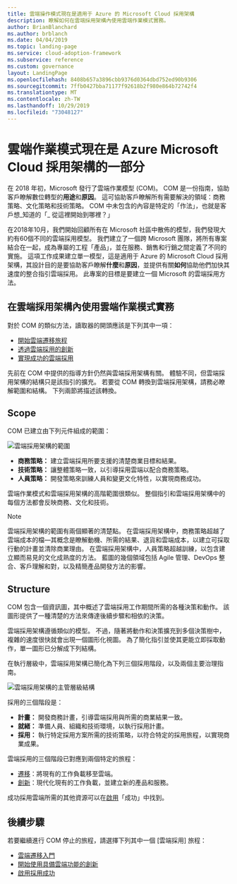 ```yaml
---
title: 雲端操作模式現在是適用于 Azure 的 Microsoft Cloud 採用架構
description: 瞭解如何在雲端採用架構內使用雲端作業模式實務。
author: BrianBlanchard
ms.author: brblanch
ms.date: 04/04/2019
ms.topic: landing-page
ms.service: cloud-adoption-framework
ms.subservice: reference
ms.custom: governance
layout: LandingPage
ms.openlocfilehash: 8408b657a3896cbb9376d0364dbd752ed90b9306
ms.sourcegitcommit: 7ffb0427bba71177f92618b2f980e864b72742f4
ms.translationtype: MT
ms.contentlocale: zh-TW
ms.lasthandoff: 10/29/2019
ms.locfileid: "73048127"
---
```

# <a name="cloud-operating-model-is-now-part-of-the-microsoft-cloud-adoption-framework-for-azure"></a>雲端作業模式現在是 Azure Microsoft Cloud 採用架構的一部分

在 2018 年初，Microsoft 發行了雲端作業模型 (COM)。 COM 是一份指南，協助客戶瞭解數位轉型的**用途**和**原因**。 這可協助客戶瞭解所有需要解決的領域：商務策略、文化策略和技術策略。 COM 中未包含的內容是特定的「作法」，也就是客戶想_知道的「_ 從這裡開始到哪裡？」

在2018年10月，我們開始回顧所有在 Microsoft 社區中散佈的模型，我們發現大約有60個不同的雲端採用模型。 我們建立了一個跨 Microsoft 團隊，將所有專案結合在一起，成為專屬的工程「產品」，並在服務、銷售和行銷之間定義了不同的實施。 這項工作成果建立單一模型，這是適用于 Azure 的 Microsoft Cloud 採用架構，其設計目的是要協助客戶瞭解**什麼**和**原因**，並提供有關**如何**協助他們加快其速度的整合指引雲端採用。 此專案的目標是要建立一個 Microsoft 的雲端採用方法。

## <a name="using-cloud-operating-model-practices-within-the-cloud-adoption-framework"></a>在雲端採用架構內使用雲端作業模式實務

對於 COM 的類似方法，讀取器的開頭應該是下列其中一項：

- [開始雲端遷移旅程](../getting-started/migrate.md)
- [透過雲端採用的創新](../getting-started/innovate.md)
- [實現成功的雲端採用](../getting-started/enable.md)

先前在 COM 中提供的指導方針仍然與雲端採用架構有關。 體驗不同，但雲端採用架構的結構只是該指引的擴充。 若要從 COM 轉換到雲端採用架構，請務必瞭解範圍和結構。 下列兩節將描述該轉換。

## <a name="scope"></a>Scope

COM 已建立由下列元件組成的範圍：

![雲端採用架構的範圍](../_images/caf-scope.png)

- **商務策略：** 建立雲端採用所要支援的清楚商業目標和結果。
- **技術策略：** 讓整體策略一致，以引導採用雲端以配合商務策略。
- **人員策略：** 開發策略來訓練人員和變更文化特性，以實現商務成功。

雲端作業模式和雲端採用架構的高階範圍很類似。 整個指引和雲端採用架構中的每個方法都會反映商務、文化和技術。

> [!NOTE]
> 雲端採用架構的範圍有兩個顯著的清楚點。 在雲端採用架構中，商務策略超越了雲端成本的檔&mdash;其概念是瞭解動機、所需的結果、退貨和雲端成本，以建立可採取行動的計畫並清除商業理由。 在雲端採用架構中，人員策略超越訓練，以包含建立顯而易見的文化成熟度的方法。 藍圖的幾個領域包括 Agile 管理、DevOps 整合、客戶理解和對，以及精簡產品開發方法的影響。

## <a name="structure"></a>Structure

COM 包含一個資訊圖，其中概述了雲端採用工作期間所需的各種決策和動作。 該圖形提供了一種清楚的方法來傳達後續步驟和相依的決策。

雲端採用架構遵循類似的模型。 不過，隨著將動作和決策擴充到多個決策樹中，複雜的速度很快就會出現一個圖形化視圖。 為了簡化指引並使其更能立即採取動作，單一圖形已分解成下列結構。

在執行層級中，雲端採用架構已簡化為下列三個採用階段，以及兩個主要治理指南。

![雲端採用架構的主管層級結構](../_images/caf-structure.png)

採用的三個階段是：

- **計畫：** 開發商務計畫，引導雲端採用與所需的商業結果一致。
- **就緒：** 準備人員、組織和技術環境，以執行採用計畫。
- **採用：** 執行特定採用方案所需的技術策略，以符合特定的採用旅程，以實現商業成果。

雲端採用的三個階段已對應到兩個特定的旅程：

- [遷移](../getting-started/migrate.md)：將現有的工作負載移至雲端。
- [創新](../getting-started/innovate.md)：現代化現有的工作負載，並建立新的產品和服務。

成功採用雲端所需的其他資源可以在[啟用](../getting-started/enable.md)「成功」中找到。

## <a name="next-steps"></a>後續步驟

若要繼續進行 COM 停止的旅程，請選擇下列其中一個 [雲端採用] 旅程：

- [雲端遷移入門](../getting-started/migrate.md)
- [開始使用具備雲端功能的創新](../getting-started/innovate.md)
- [啟用採用成功](../getting-started/enable.md)
